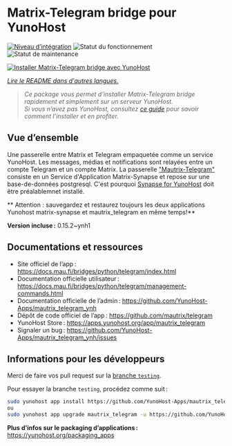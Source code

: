 <!--
Nota bene : ce README est automatiquement généré par <https://github.com/YunoHost/apps/tree/master/tools/readme_generator>
Il NE doit PAS être modifié à la main.
-->

# Matrix-Telegram bridge pour YunoHost

[![Niveau d’intégration](https://apps.yunohost.org/badge/integration/mautrix_telegram)](https://ci-apps.yunohost.org/ci/apps/mautrix_telegram/)
![Statut du fonctionnement](https://apps.yunohost.org/badge/state/mautrix_telegram)
![Statut de maintenance](https://apps.yunohost.org/badge/maintained/mautrix_telegram)

[![Installer Matrix-Telegram bridge avec YunoHost](https://install-app.yunohost.org/install-with-yunohost.svg)](https://install-app.yunohost.org/?app=mautrix_telegram)

*[Lire le README dans d'autres langues.](./ALL_README.md)*

> *Ce package vous permet d’installer Matrix-Telegram bridge rapidement et simplement sur un serveur YunoHost.*  
> *Si vous n’avez pas YunoHost, consultez [ce guide](https://yunohost.org/install) pour savoir comment l’installer et en profiter.*

## Vue d’ensemble

Une passerelle entre Matrix et Telegram empaquetée comme un service YunoHost. Les messages, médias et notifications sont relayées entre un compte Telegram et un compte Matrix. 
La passerelle ["Mautrix-Telegram"](https://docs.mau.fi/bridges/python/telegram/index.html) consiste en un Service d'Application Matrix-Synapse et repose sur une base-de-données postgresql. C'est pourquoi [Synapse for YunoHost](https://github.com/YunoHost-Apps/synapse_ynh) doit être préalablemnet installé.

** Attention : sauvegardez et restaurez toujours les deux applications Yunohost matrix-synapse et mautrix_telegram en même temps!**


**Version incluse :** 0.15.2~ynh1
## Documentations et ressources

- Site officiel de l’app : <https://docs.mau.fi/bridges/python/telegram/index.html>
- Documentation officielle utilisateur : <https://docs.mau.fi/bridges/python/telegram/management-commands.html>
- Documentation officielle de l’admin : <https://github.com/YunoHost-Apps/mautrix_telegram_ynh>
- Dépôt de code officiel de l’app : <https://github.com/mautrix/telegram>
- YunoHost Store : <https://apps.yunohost.org/app/mautrix_telegram>
- Signaler un bug : <https://github.com/YunoHost-Apps/mautrix_telegram_ynh/issues>

## Informations pour les développeurs

Merci de faire vos pull request sur la [branche `testing`](https://github.com/YunoHost-Apps/mautrix_telegram_ynh/tree/testing).

Pour essayer la branche `testing`, procédez comme suit :

```bash
sudo yunohost app install https://github.com/YunoHost-Apps/mautrix_telegram_ynh/tree/testing --debug
ou
sudo yunohost app upgrade mautrix_telegram -u https://github.com/YunoHost-Apps/mautrix_telegram_ynh/tree/testing --debug
```

**Plus d’infos sur le packaging d’applications :** <https://yunohost.org/packaging_apps>
